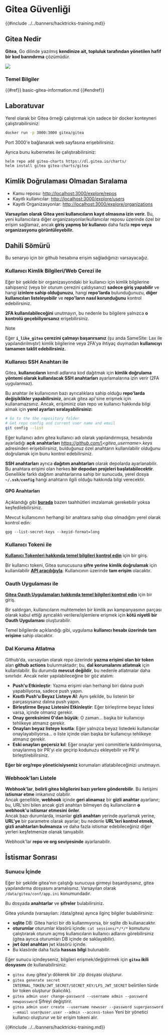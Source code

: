 # Gitea Güvenliği

{{#include ../../banners/hacktricks-training.md}}

## Gitea Nedir

**Gitea**, Go dilinde yazılmış **kendinize ait, topluluk tarafından yönetilen hafif bir kod barındırma** çözümüdür.

![](<../../images/image (160).png>)

### Temel Bilgiler

{{#ref}}
basic-gitea-information.md
{{#endref}}

## Laboratuvar

Yerel olarak bir Gitea örneği çalıştırmak için sadece bir docker konteyneri çalıştırabilirsiniz:
```bash
docker run -p 3000:3000 gitea/gitea
```
Port 3000'e bağlanarak web sayfasına erişebilirsiniz.

Ayrıca bunu kubernetes ile çalıştırabilirsiniz:
```
helm repo add gitea-charts https://dl.gitea.io/charts/
helm install gitea gitea-charts/gitea
```
## Kimlik Doğrulaması Olmadan Sıralama

- Kamu reposu: [http://localhost:3000/explore/repos](http://localhost:3000/explore/repos)
- Kayıtlı kullanıcılar: [http://localhost:3000/explore/users](http://localhost:3000/explore/users)
- Kayıtlı Organizasyonlar: [http://localhost:3000/explore/organizations](http://localhost:3000/explore/organizations)

**Varsayılan olarak Gitea yeni kullanıcıların kayıt olmasına izin verir.** Bu, yeni kullanıcılara diğer organizasyonlar/kullanıcılar reposu üzerinde özel bir erişim sağlamaz, ancak **giriş yapmış bir kullanıcı** daha fazla **repo veya organizasyonu görüntüleyebilir.**

## Dahili Sömürü

Bu senaryo için bir github hesabına erişim sağladığınızı varsayacağız.

### Kullanıcı Kimlik Bilgileri/Web Çerezi ile

Eğer bir şekilde bir organizasyondaki bir kullanıcı için kimlik bilgilerine sahipseniz (veya bir oturum çerezini çaldıysanız) **sadece giriş yapabilir** ve hangi **izinlere sahip olduğunuzu**, hangi **repo'larda** bulunduğunuzu, **diğer kullanıcıları listeleyebilir** ve **repo'ların nasıl korunduğunu** kontrol edebilirsiniz.

**2FA kullanılabileceğini** unutmayın, bu nedenle bu bilgilere yalnızca **o kontrolü geçebiliyorsanız** erişebilirsiniz.

> [!NOTE]
> Eğer **`i_like_gitea` çerezini çalmayı başarırsanız** (şu anda SameSite: Lax ile yapılandırılmıştır) kimlik bilgilerine veya 2FA'ya ihtiyaç duymadan **kullanıcıyı tamamen taklit edebilirsiniz.**

### Kullanıcı SSH Anahtarı ile

Gitea, **kullanıcıların** kendi adlarına kod dağıtmak için **kimlik doğrulama yöntemi olarak kullanılacak SSH anahtarları** ayarlamalarına izin verir (2FA uygulanmaz).

Bu anahtar ile kullanıcının bazı ayrıcalıklara sahip olduğu **repo'larda değişiklikler yapabilirsiniz**, ancak gitea api'sine erişmek için kullanamazsınız. Ancak, erişiminiz olan repo ve kullanıcı hakkında bilgi almak için **yerel ayarları sıralayabilirsiniz:**
```bash
# Go to the the repository folder
# Get repo config and current user name and email
git config --list
```
Eğer kullanıcı adını gitea kullanıcı adı olarak yapılandırmışsa, hesabında ayarladığı **açık anahtarları** _https://github.com/\<gitea_username>.keys_ adresinden erişebilirsiniz, bulduğunuz özel anahtarın kullanılabilir olduğunu doğrulamak için bunu kontrol edebilirsiniz.

**SSH anahtarları** ayrıca **dağıtım anahtarları** olarak depolarda ayarlanabilir. Bu anahtara erişimi olan herkes **bir depodan projeleri başlatabilecektir**. Genellikle farklı dağıtım anahtarlarına sahip bir sunucuda, yerel dosya **`~/.ssh/config`** hangi anahtarın ilgili olduğu hakkında bilgi verecektir.

#### GPG Anahtarları

Açıklandığı gibi [**burada**](https://github.com/carlospolop/hacktricks-cloud/blob/master/pentesting-ci-cd/gitea-security/broken-reference/README.md) bazen taahhütleri imzalamak gerekebilir yoksa keşfedilebilirsiniz.

Mevcut kullanıcının herhangi bir anahtara sahip olup olmadığını yerel olarak kontrol edin:
```shell
gpg --list-secret-keys --keyid-format=long
```
### Kullanıcı Tokeni ile

[**Kullanıcı Tokenleri hakkında temel bilgileri kontrol edin**](basic-gitea-information.md#personal-access-tokens) için bir giriş.

Bir kullanıcı tokeni, Gitea sunucusuna **şifre yerine** **kimlik doğrulamak** için kullanılabilir [**API aracılığıyla**](https://try.gitea.io/api/swagger#/). Kullanıcının üzerinde **tam erişim** olacaktır.

### Oauth Uygulaması ile

[**Gitea Oauth Uygulamaları hakkında temel bilgileri kontrol edin**](./#with-oauth-application) için bir giriş.

Bir saldırgan, kullanıcıların muhtemelen bir kimlik avı kampanyasının parçası olarak kabul ettiği ayrıcalıklı verilere/işlemlere erişmek için **kötü niyetli bir Oauth Uygulaması** oluşturabilir.

Temel bilgilerde açıklandığı gibi, uygulama **kullanıcı hesabı üzerinde tam erişime** sahip olacaktır.

### Dal Koruma Atlatma

Github'da, varsayılan olarak repo üzerinde **yazma erişimi olan bir token** alan **github actions** bulunmaktadır; bu, **dal korumalarını atlatmak** için kullanılabilir. Bu durumda **mevcut değildir**, bu nedenle atlatmalar daha sınırlıdır. Ancak neler yapılabileceğine bir göz atalım:

- **Push'u Etkinleştir**: Yazma erişimi olan herhangi biri dalına push yapabiliyorsa, sadece push yapın.
- **Kısıtlı Push'u Beyaz Listeye Al**: Aynı şekilde, bu listenin bir parçasıysanız dalına push yapın.
- **Birleştirme Beyaz Listesini Etkinleştir**: Eğer birleştirme beyaz listesi varsa, içinde olmanız gerekir.
- **Onay gereksinimi 0'dan büyük**: O zaman... başka bir kullanıcıyı tehlikeye atmanız gerekir.
- **Onayları beyaz listeye kısıtla**: Eğer yalnızca beyaz listedeki kullanıcılar onaylayabiliyorsa... o liste içinde olan başka bir kullanıcıyı tehlikeye atmanız gerekir.
- **Eski onayları geçersiz kıl**: Eğer onaylar yeni commitlerle kaldırılmıyorsa, onaylanmış bir PR'yi ele geçirip kodunuzu ekleyebilir ve PR'yi birleştirebilirsiniz.

**Eğer bir org/repo yöneticisiyseniz** korumaları atlatabileceğinizi unutmayın.

### Webhook'ları Listele

**Webhook'lar**, **belirli gitea bilgilerini bazı yerlere gönderebilir**. Bu iletişimi **istismar etme** imkanınız olabilir.\
Ancak genellikle, **webhook** içinde **geri alınamaz** bir **gizli anahtar** ayarlanır; bu, URL'sini bilen ancak gizli anahtarı bilmeyen dış kullanıcıların **o webhook'u istismar etmesini** **önler**.\
Ancak bazı durumlarda, insanlar **gizli anahtarı** yerinde ayarlamak yerine, **URL'ye** bir parametre olarak ayarlar; bu nedenle **URL'leri kontrol etmek**, **gizli anahtarları bulmanıza** ve daha fazla istismar edebileceğiniz diğer yerleri keşfetmenize olanak tanıyabilir.

Webhook'lar **repo ve org seviyesinde** ayarlanabilir.

## İstismar Sonrası

### Sunucu İçinde

Eğer bir şekilde gitea'nın çalıştığı sunucuya girmeyi başardıysanız, gitea yapılandırma dosyasını aramalısınız. Varsayılan olarak `/data/gitea/conf/app.ini` konumundadır.

Bu dosyada **anahtarlar** ve **şifreler** bulabilirsiniz.

Gitea yolunda (varsayılan: /data/gitea) ayrıca ilginç bilgiler bulabilirsiniz:

- **sqlite** DB: Gitea harici bir db kullanmıyorsa, bir sqlite db kullanacaktır.
- **oturumlar** oturumlar klasörü içinde: `cat sessions/*/*/*` komutunu çalıştırarak oturum açmış kullanıcıların kullanıcı adlarını görebilirsiniz (gitea ayrıca oturumları DB içinde de saklayabilir).
- **jwt özel anahtarı** jwt klasörü içinde.
- Bu klasörde daha fazla **hassas bilgi** bulunabilir.

Eğer sunucu içindeyseniz, bilgileri erişmek/değiştirmek için **`gitea` ikili dosyasını** de kullanabilirsiniz:

- `gitea dump` gitea'yı dökerek bir .zip dosyası oluşturur.
- `gitea generate secret INTERNAL_TOKEN/JWT_SECRET/SECRET_KEY/LFS_JWT_SECRET` belirtilen türde bir token oluşturur (kalıcılık).
- `gitea admin user change-password --username admin --password newpassword` Şifreyi değiştirir.
- `gitea admin user create --username newuser --password superpassword --email user@user.user --admin --access-token` Yeni bir yönetici kullanıcı oluşturur ve bir erişim tokeni alır.

{{#include ../../banners/hacktricks-training.md}}
